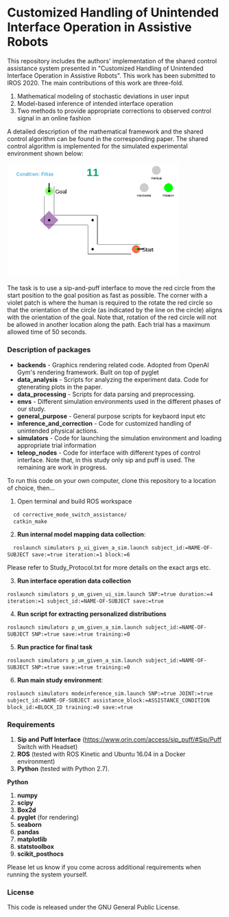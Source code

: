 # Customized Handling of Unintended Interface Operation in Assistive Robots

This repository includes the authors' implementation of the shared control assistance system presented in "Customized Handling of Unintended Interface Operation in Assistive Robots". This work has been submitted to IROS 2020. The main contributions of this work are three-fold.

1. Mathematical modeling of stochastic deviations in user input
2. Model-based inference of intended interface operation
3. Two methods to provide appropriate corrections to observed control signal in an online fashion

 A detailed description of the mathematical framework and the shared control algorithm can be found in the corresponding paper.
 The shared control algorithm is implemented for the simulated experimental environment shown below:

<img src=./images/SimulationEnv.png alt="Simulation Environment" width="400px"/>

The task is to use a sip-and-puff interface to move the red circle from the start position to the goal position as fast as possible.
The corner with a violet patch is where the human is required to the rotate the red circle so that the orientation of the circle (as indicated by the line on the circle) aligns with the orientation of the goal. Note that, rotation of the red circle will not be allowed in another location along the path.
Each trial has a maximum allowed time of 50 seconds.

### Description of packages

* **backends** - Graphics rendering related code. Adopted from OpenAI Gym's rendering framework. Built on top of pyglet
* **data_analysis** - Scripts for analyzing the experiment data. Code for gtenerating plots in the paper.
* **data_processing** - Scripts for data parsing and preprocessing.
* **envs** - Different simulation environments used in the different phases of our study.
* **general_purpose** - General purpose scripts for keybaord input etc
* **inference_and_correction** - Code for customized handling of unintended physical actions.
* **simulators** - Code for launching the simulation environment and loading appropriate trial information
* **teleop_nodes** - Code for interface with different types of control interface. Note that, in this study only sip and puff is used. The remaining are work in progress.

To run this code on your own computer, clone this repository to a location of choice, then...
1. Open terminal and build ROS workspace
```Shell
  cd corrective_mode_switch_assistance/
  catkin_make
  ```
2. **Run internal model mapping data collection**:
```Shell
  roslaunch simulators p_ui_given_a_sim.launch subject_id:=NAME-OF-SUBJECT save:=true iteration:=1 block:=6
  ```
Please refer to Study_Protocol.txt for more details on the exact args etc.

3. **Run interface operation data collection**
  ```Shell
  roslaunch simulators p_um_given_ui_sim.launch SNP:=true duration:=4 iteration:=1 subject_id:=NAME-OF-SUBJECT save:=true
  ```

4. **Run script for extracting personalized distributions**
  ```Shell
  roslaunch simulators p_um_given_a_sim.launch subject_id:=NAME-OF-SUBJECT SNP:=true save:=true training:=0
  ```

5. **Run practice for final task**
  ```Shell
  roslaunch simulators p_um_given_a_sim.launch subject_id:=NAME-OF-SUBJECT SNP:=true save:=true training:=0
  ```

6. **Run main study environment**:
 ```Shell
 roslaunch simulators modeinference_sim.launch SNP:=true JOINT:=true subject_id:=NAME-OF-SUBJECT assistance_block:=ASSISTANCE_CONDITION block_id:=BLOCK_ID training:=0 save:=true
  ```

### Requirements
1. **Sip and Puff Interface** (https://www.orin.com/access/sip_puff/#Sip/Puff Switch with Headset)
2. **ROS** (tested with ROS Kinetic and Ubuntu 16.04 in a Docker environment)
3. **Python** (tested with Python 2.7).

**Python**
1. **numpy**
2. **scipy**
3. **Box2d**
4. **pyglet** (for rendering)
5. **seaborn**
6. **pandas**
7. **matplotlib**
8. **statstoolbox**
9. **scikit_posthocs**

Please let us know if you come across additional requirements when running the system yourself.

### License

This code is released under the GNU General Public License.
